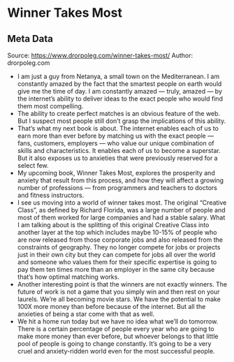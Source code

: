 # Winner Takes Most

## Meta Data

Source:  https://www.drorpoleg.com/winner-takes-most/ 
Author: drorpoleg.com

- I am just a guy from Netanya, a small town on the Mediterranean. I am constantly amazed by the fact that the smartest people on earth would give me the time of day. I am constantly amazed — truly, amazed — by the internet’s ability to deliver ideas to the exact people who would find them most compelling.
- The ability to create perfect matches is an obvious feature of the web. But I suspect most people still don’t grasp the implications of this ability.
- That’s what my next book is about. The internet enables each of us to earn more than ever before by matching us with the exact people — fans, customers, employers — who value our unique combination of skills and characteristics. It enables each of us to become a superstar. But it also exposes us to anxieties that were previously reserved for a select few.
- My upcoming book, Winner Takes Most, explores the prosperity and anxiety that result from this process, and how they will affect a growing number of professions — from programmers and teachers to doctors and fitness instructors.
- I see us moving into a world of winner takes most. The original “Creative Class”, as defined by Richard Florida, was a large number of people and most of them worked for large companies and had a stable salary.
  What I am talking about is the splitting of this original Creative Class into another layer at the top which includes maybe 10-15% of people who are now released from those corporate jobs and also released from the constraints of geography. They no longer compete for jobs or projects just in their own city but they can compete for jobs all over the world and someone who values them for their specific expertise is going to pay them ten times more than an employer in the same city because that’s how optimal matching works.
- Another interesting point is that the winners are not exactly winners. The future of work is not a game that you simply win and then rest on your laurels. We’re all becoming movie stars. We have the potential to make 100X more money than before because of the internet. But all the anxieties of being a star come with that as well.
- We hit a home run today but we have no idea what we’ll do tomorrow. There is a certain percentage of people every year who are going to make more money than ever before, but whoever belongs to that little pool of people is going to change constantly. It’s going to be a very cruel and anxiety-ridden world even for the most successful people.
